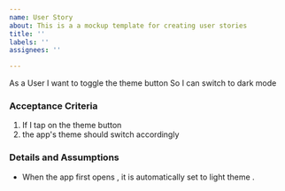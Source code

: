 ```yaml
---
name: User Story
about: This is a a mockup template for creating user stories
title: ''
labels: ''
assignees: ''

---
```


As a User
I want to toggle the theme button
So I can switch to dark mode

### Acceptance Criteria
1. If I tap on the theme button 
2. the app's theme should switch accordingly 

 ### Details and Assumptions
* When the app first opens , it is automatically set to light theme .
